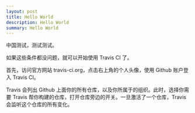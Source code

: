 ```yaml
---
layout: post
title: Hello World
description: Hello World
summary: Hello World
---
```


中国测试，测试测试。

如果这些条件都没问题，就可以开始使用 Travis CI 了。

首先，访问官方网站 travis-ci.org，点击右上角的个人头像，使用 Github 账户登入 Travis CI。

Travis 会列出 Github 上面你的所有仓库，以及你所属于的组织。此时，选择你需要 Travis 帮你构建的仓库，打开仓库旁边的开关。一旦激活了一个仓库，Travis 会监听这个仓库的所有变化。